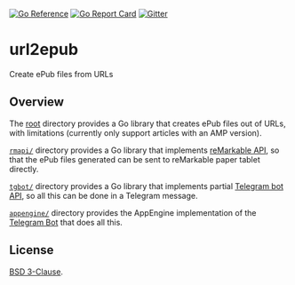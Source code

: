 [![Go Reference](https://pkg.go.dev/badge/github.com/fishy/url2epub.svg)](https://pkg.go.dev/github.com/fishy/url2epub)
[![Go Report Card](https://goreportcard.com/badge/github.com/fishy/url2epub)](https://goreportcard.com/report/github.com/fishy/url2epub)
[![Gitter](https://badges.gitter.im/url2epub/community.svg)](https://gitter.im/url2epub/community)

# url2epub
Create ePub files from URLs

## Overview

The [root][root] directory provides a Go library that creates ePub files out of
URLs, with limitations (currently only support articles with an AMP version).

[`rmapi/`][rmapi] directory provides a Go library that implements
[reMarkable API][remarkable],
so that the ePub files generated can be sent to reMarkable paper tablet
directly.

[`tgbot/`][tgbot] directory provides a Go library that implements partial
[Telegram bot API][telegram], so all this can be done in a Telegram message.

[`appengine/`](appengine/) directory provides the AppEngine implementation of
the [Telegram Bot][bot] that does all this.

## License

[BSD 3-Clause](LICENSE).

[root]: https://pkg.go.dev/github.com/fishy/url2epub
[rmapi]: https://pkg.go.dev/github.com/fishy/url2epub/rmapi
[tgbot]: https://pkg.go.dev/github.com/fishy/url2epub/tgbot
[remarkable]: https://github.com/splitbrain/ReMarkableAPI/wiki
[telegram]: https://core.telegram.org/bots/api
[bot]: https://t.me/url2rM_bot?start=1
